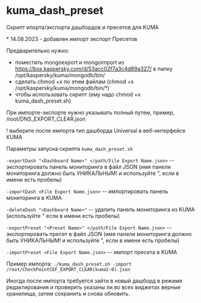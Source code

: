 # kuma_dash_preset
Скрипт ипорта/экспорта дашбордов и пресетов для KUMA


\* 14.08.2023 - добавлен импорт экспорт Пресетов

Предварительно нужно:
* поместить mongoexport и mongoimport из  https://box.kaspersky.com/d/53acc02f7a3c4d89a327/  в папку /opt/kaspersky/kuma/mongodb/bin/
* сделать chmod +x по этим файлам (chmod +x /opt/kaspersky/kuma/mongodb/bin/*)
* чтобы использовать скрипт (ему надо chmod +x kuma_dash_preset.sh)

При импорте-экспорте нужно указывать полный путем, пример, /root/DNS_EXPORT_CLEAR.json

! выберите после импорта тип дашборда Universal в веб-интерфейсе KUMA

Параметры запуска скрипта `kuma_dash_preset.sh`

`-exportDash "<Dashboard Name>" </path/File Export Name.json>` -- экспортировать панель мониторинга в файл JSON (имя панели мониторинга должно быть УНИКАЛЬНЫМ! и используйте ", если в имени есть пробелы)

`-importDash <File Export Name.json>` -- импортировать панель мониторинга в KUMA

`-deleteDash "<Dashboard Name>"` -- удалить панель мониторинга из KUMA (используйте " если в имени есть пробелы)

`-exportPreset "<Preset Name>" </path/File Export Name.json>` -- экспортировать пресет в файл JSON (имя панели мониторинга должно быть УНИКАЛЬНЫМ! и используйте ", если в имени есть пробелы)

`-importPreset <File Export Name.json>` -- импорт пресета в KUMA


Пример импорта:
`./kuma_dash_preset.sh -import /root/CheckPointCEF_EXPORT_CLEAR(kuma2-0).json`

Иногда после импорта требуется зайти в новый дашборд в режиме редактирования и проверить указаны ли во всех виджетах верные хранилища, затем сохранить и снова обновить.
